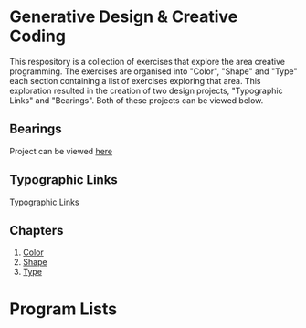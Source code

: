 # Generative Design & Creative Coding

This respository is a collection of exercises that explore the area creative programming. The exercises are organised into "Color", "Shape" and "Type" each section containing a list of exercises exploring that area. This exploration resulted in the creation of two design projects, "Typographic Links" and "Bearings". Both of these projects can be viewed below.

## Bearings

Project can be viewed [here](00_Outputs/01_Bearings/bearings)

## Typographic Links

[Typographic Links](00_Outputs/02_Typographic_Links/links)

## Chapters

1. [Color](01_Colors/)
2. [Shape](02_Shape/)
3. [Type](03_Type/)

# Program Lists
